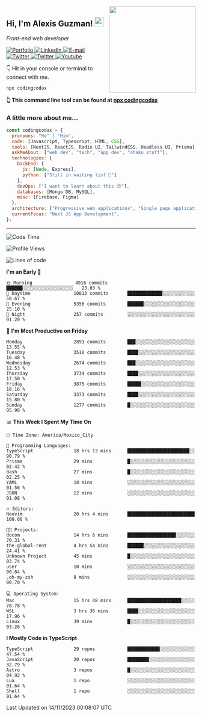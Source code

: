 <img align='right' src="https://media.giphy.com/media/M9gbBd9nbDrOTu1Mqx/giphy.gif" width="230">
<h2>Hi, I'm Alexis Guzman! <img src="https://media.giphy.com/media/hvRJCLFzcasrR4ia7z/giphy.gif" width="25px"></h2>
<p><em>Front-end web developer</em></p>

<p>
  <a href='https://www.codingcodax.dev' target='_blank'>
    <img alt='Portfolio' src='https://img.shields.io/badge/Portfolio-black?logo=vercel&style=flat-square'>
  </a>
  <a href='https://linkedin.com/in/codingcodax' target='_blank'>
    <img alt='LinkedIn' src='https://img.shields.io/badge/LinkedIn-black?logo=LinkedIn&style=flat-square'>
  </a>
  <a href='mailto:codingcodax@gmail.com' target='_blank'>
    <img alt='E-mail' src='https://img.shields.io/badge/Email-black?logo=Gmail&style=flat-square'>
  </a>
  <a href='https://twitter.com/codingcodax' target='_blank'>
    <img alt='Twitter' src='https://img.shields.io/badge/Twitter-black?logo=Twitter&style=flat-square'>
  </a>
  <a href='https://www.instagram.com/codingcodax' target='_blank'>
    <img alt='Twitter' src='https://img.shields.io/badge/Instagram-black?logo=Instagram&style=flat-square'>
  </a>
  <a href='https://www.youtube.com/@codingcodax' target='_blank'>
    <img alt='Youtube' src='https://img.shields.io/badge/YouTube-black?logo=Youtube&style=flat-square'>
  </a>
</p>

👇 Hit in your console or terminal to connect with me.

```bash
npx codingcodax
```
**👆 This command line tool can be found at [npx codingcodax](https://github.com/codingcodax/npx-codingcodax)**

<h3>A little more about me...</h3>

```javascript
const codingcodax = {
  pronouns: "He" | "Him",
  code: [Javascript, Typescript, HTML, CSS],
  tools: [NextJS, ReactJS, Radix UI, TailwindCSS, Headless UI, Prisma],
  askMeAbout: ["web dev", "tech", "app dev", "otaku stuff"],
  technologies: {
    backEnd: {
      js: [Node, Express],
      python: ["Still in waiting list 🥲"]
    },
    devOps: ["I want to learn about this 😊"],
    databases: [Mongo DB, MySQL],
    misc: [Firebase, Figma]
  },
  architecture: ["Progressive web applications", "Single page applications"],
  currentFocus: "Next JS App Development",
};
```

---

<!--START_SECTION:waka-->
![Code Time](http://img.shields.io/badge/Code%20Time-1%2C932%20hrs%2033%20mins-blue)

![Profile Views](http://img.shields.io/badge/Profile%20Views-0-blue)

![Lines of code](https://img.shields.io/badge/From%20Hello%20World%20I%27ve%20Written-9.2%20million%20lines%20of%20code-blue)

**I'm an Early 🐤** 

```text
🌞 Morning                4916 commits        ██████░░░░░░░░░░░░░░░░░░░   23.03 % 
🌆 Daytime                10813 commits       █████████████░░░░░░░░░░░░   50.67 % 
🌃 Evening                5356 commits        ██████░░░░░░░░░░░░░░░░░░░   25.10 % 
🌙 Night                  257 commits         ░░░░░░░░░░░░░░░░░░░░░░░░░   01.20 % 
```
📅 **I'm Most Productive on Friday** 

```text
Monday                   2891 commits        ███░░░░░░░░░░░░░░░░░░░░░░   13.55 % 
Tuesday                  3518 commits        ████░░░░░░░░░░░░░░░░░░░░░   16.48 % 
Wednesday                2674 commits        ███░░░░░░░░░░░░░░░░░░░░░░   12.53 % 
Thursday                 3734 commits        ████░░░░░░░░░░░░░░░░░░░░░   17.50 % 
Friday                   3875 commits        █████░░░░░░░░░░░░░░░░░░░░   18.16 % 
Saturday                 3373 commits        ████░░░░░░░░░░░░░░░░░░░░░   15.80 % 
Sunday                   1277 commits        █░░░░░░░░░░░░░░░░░░░░░░░░   05.98 % 
```


📊 **This Week I Spent My Time On** 

```text
🕑︎ Time Zone: America/Mexico_City

💬 Programming Languages: 
TypeScript               18 hrs 13 mins      ███████████████████████░░   90.79 % 
Prisma                   29 mins             █░░░░░░░░░░░░░░░░░░░░░░░░   02.42 % 
Bash                     27 mins             █░░░░░░░░░░░░░░░░░░░░░░░░   02.25 % 
YAML                     18 mins             ░░░░░░░░░░░░░░░░░░░░░░░░░   01.56 % 
JSON                     12 mins             ░░░░░░░░░░░░░░░░░░░░░░░░░   01.08 % 

🔥 Editors: 
Neovim                   20 hrs 4 mins       █████████████████████████   100.00 % 

🐱‍💻 Projects: 
docom                    14 hrs 6 mins       ██████████████████░░░░░░░   70.31 % 
the-global-rent          4 hrs 54 mins       ██████░░░░░░░░░░░░░░░░░░░   24.41 % 
Unknown Project          45 mins             █░░░░░░░░░░░░░░░░░░░░░░░░   03.74 % 
user                     10 mins             ░░░░░░░░░░░░░░░░░░░░░░░░░   00.84 % 
.oh-my-zsh               8 mins              ░░░░░░░░░░░░░░░░░░░░░░░░░   00.70 % 

💻 Operating System: 
Mac                      15 hrs 48 mins      ████████████████████░░░░░   78.78 % 
WSL                      3 hrs 36 mins       ████░░░░░░░░░░░░░░░░░░░░░   17.96 % 
Linux                    39 mins             █░░░░░░░░░░░░░░░░░░░░░░░░   03.26 % 
```

**I Mostly Code in TypeScript** 

```text
TypeScript               29 repos            ████████████░░░░░░░░░░░░░   47.54 % 
JavaScript               20 repos            ████████░░░░░░░░░░░░░░░░░   32.79 % 
Astro                    3 repos             █░░░░░░░░░░░░░░░░░░░░░░░░   04.92 % 
Lua                      1 repo              ░░░░░░░░░░░░░░░░░░░░░░░░░   01.64 % 
Shell                    1 repo              ░░░░░░░░░░░░░░░░░░░░░░░░░   01.64 % 
```




 Last Updated on 14/11/2023 00:08:07 UTC
<!--END_SECTION:waka-->
